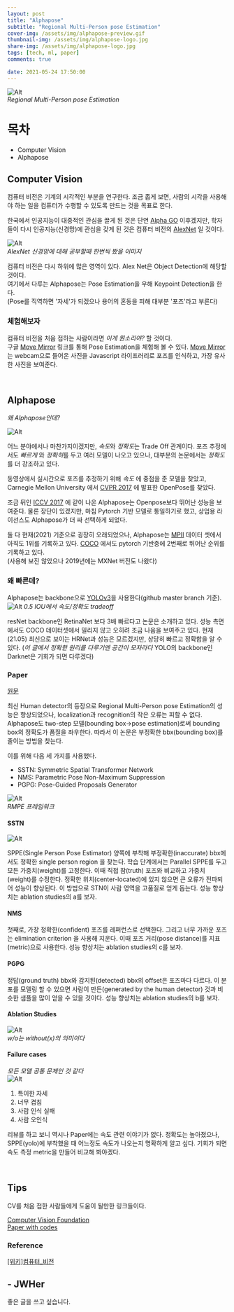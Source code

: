 ```yaml
---
layout: post
title: "Alphapose"
subtitle: "Regional Multi-Person pose Estimation"
cover-img: /assets/img/alphapose-preview.gif
thumbnail-img: /assets/img/alphapose-logo.jpg
share-img: /assets/img/alphapose-logo.jpg
tags: [tech, ml, paper]
comments: true

date: 2021-05-24 17:50:00 
---
```


<!-- image repository: https://raw.githubusercontent.com/JWHer/jwher.github.io/master/_posts/images/ -->
![Alt](https://raw.githubusercontent.com/JWHer/jwher.github.io/master/_posts/images/alphapose-logo.jpg "preview")  
*Regional Multi-Person pose Estimation*  

# 목차
* Computer Vision
* Alphapose

## Computer Vision  

컴퓨터 비전은 기계의 시각적인 부분을 연구한다. 조금 좁게 보면, 사람의 시각을 사용해야 하는 일을
컴퓨터가 수행할 수 있도록 만드는 것을 목표로 한다.  

한국에서 인공지능이 대중적인 관심을 끌게 된 것은 단연 [Alpha GO](https://ko.wikipedia.org/wiki/%EC%95%8C%ED%8C%8C%EA%B3%A0)
이후겠지만, 학자들이 다시 인공지능(신경망)에 관심을 갖게 된 것은 컴퓨터 비전의 [AlexNet](https://en.wikipedia.org/wiki/AlexNet)
일 것이다.  

![Alt](https://raw.githubusercontent.com/JWHer/jwher.github.io/master/_posts/images/alexnet.jpg "alexnet")  
*AlexNet 신경망에 대해 공부할때 한번씩 봤을 이미지*  

컴퓨터 비전은 다시 하위에 많은 영역이 있다. Alex Net은 Object Detection에 해당할 것이다.  
여기에서 다루는 Alphapose는 Pose Estimation을 우해 Keypoint Detection을 한다.  
(Pose를 직역하면 '자세'가 되겠으나 용어의 혼동을 피해 대부분 '포즈'라고 부른다)

### 체험해보자
컴퓨터 비전을 처음 접하는 사람이라면 *이게 뭔소리야?* 할 것이다.   
구글 [Move Mirror] 링크를 통해 Pose Estimation을 체험해 볼 수 있다.
[Move Mirror]는 webcam으로 들어온 사진을 Javascript 라이프러리로 포즈를 인식하고,
가장 유사한 사진을 보여준다. 
   
<br/>

## Alphapose  
*왜 Alphapose인데?*

![Alt](https://raw.githubusercontent.com/JWHer/jwher.github.io/master/_posts/images/alphapose_17.gif "alphapose_17")

어느 분야에서나 마찬가지이겠지만, *속도*와 *정확도*는 Trade Off 관계이다. 포즈 추정에서도 *빠르게* 와 *정확히*를
두고 여러 모델이 나오고 있으나, 대부분의 논문에서는 *정확도*를 더 강조하고 있다.  

동영상에서 실시간으로 포즈를 추정하기 위해 *속도* 에 중점을 준 모델을 찾았고, Carnegie Mellon University
에서 [CVPR 2017] 에 발표한 OpenPose를 찾았다.

조금 뒤인 [ICCV 2017] 에 같이 나온 Alphapose는 Openpose보다 뛰어난 성능을 보여준다. 물론 장단이 있겠지만,
마침 Pytorch 기반 모델로 통일하기로 했고, 상업용 라이선스도 Alphapose가 더 싸 선택하게 되었다.

둘 다 현재(2021) 기준으로 굉장히 오래되었으나, Alphapose는 [MPII](http://human-pose.mpi-inf.mpg.de/) 데이터 셋에서
아직도 1위를 기록하고 있다. [COCO](https://cocodataset.org/#home) 에서도 pytorch 기반중에 2번째로 뛰어난 순위를 기록하고 있다.  
(사용해 보진 않았으나 2019년에는 MXNet 버전도 나왔다)  

### 왜 빠른데?

Alphapose는 backbone으로 [YOLOv3]을 사용한다(github master branch 기준).  
![Alt](https://raw.githubusercontent.com/JWHer/jwher.github.io/master/_posts/images/alphapose-yolo.png "alphapose-yolo")
*0.5 IOU에서 속도/정확도 tradeoff*

resNet backbone인 RetinaNet 보다 3배 빠르다고 논문은 소개하고 있다.
성능 측면에서도 COCO 데이터셋에서 밀리지 않고 오히려 조금 나음을 보여주고 있다.
현재(21.05) 최신으로 보이는 HRNet과 성능은 모르겠지만, 상당히 빠르고 정확함을 알 수 있다.
(*이 글에서 정확한 원리를 다루기엔 공간이 모자라다* YOLO의 backbone인 Darknet은 기회가 되면 다루겠다)

### Paper

[원문](https://openaccess.thecvf.com/content_iccv_2017/html/Fang_RMPE_Regional_Multi-Person_ICCV_2017_paper.html)

최신 Human detector의 등장으로 Regional Multi-Person pose Estimation의 성능은 향상되었으나, 
localization과 recognition의 작은 오류는 피할 수 없다.
Alphapose도 two-step 모델(bounding box->pose estimation)로써 bounding box의 정확도가 품질을 좌우한다.
따라서 이 논문은 부정확한 bbx(bounding box)를 줄이는 방법을 찾는다.

이를 위해 다음 세 가지를 사용했다.
* SSTN: Symmetric Spatial Transformer Network
* NMS: Parametric Pose Non-Maximum Suppression
* PGPG: Pose-Guided Proposals Generator

![Alt](https://raw.githubusercontent.com/JWHer/jwher.github.io/master/_posts/images/alphapose-architecture.png "alphapose-architecture")  
*RMPE 프레임워크*

#### SSTN
![Alt](https://raw.githubusercontent.com/JWHer/jwher.github.io/master/_posts/images/alphapose-fig4.png "alphapose_fig4")

SPPE(Single Person Pose Estimator) 양쪽에 부착해 부정확한(inaccurate) bbx에서도 정확한 single person region
을 찾는다. 학습 단계에서는 Parallel SPPE를 두고 모든 가중치(weight)를 고정한다. 이때
직접 참(truth) 포즈와 비교하고 가중치(weight)를 수정한다. 정확한 위치(center-located)에 있지 않으면 큰 오류가
전파되어 성능이 향상된다. 이 방법으로 STN이 사람 영역을 고품질로 얻게 돕는다.
성능 향상치는 ablation studies의 a를 보자. 
   
#### NMS

첫째로, 가장 정확한(confident) 포즈를 레퍼런스로 선택한다. 그리고 너무 가까운 포즈는 elimination criterion
을 사용해 지운다. 이때 포즈 거리(pose distance)를 지표(metric)으로 사용한다. 성능 향상치는 ablation studies의 c를 보자. 

#### PGPG

정답(ground truth) bbx와 감지된(detected) bbx의 offset은 포즈마다 다르다. 이 분포를 모델링 할 수 있으면
사람이 만든(generated by the human detector) 것과 비슷한 샘플을 많이 얻을 수 있을 것이다.
성능 향상치는 ablation studies의 b를 보자.

#### Ablation Studies  
![Alt](https://raw.githubusercontent.com/JWHer/jwher.github.io/master/_posts/images/alphapose-ablation.png "alphapose-ablation")  
*w/o는 without(x)의 의미이다*

#### Failure cases
*모든 모델 공통 문제인 것 같다*  
![Alt](https://raw.githubusercontent.com/JWHer/jwher.github.io/master/_posts/images/alphapose-failure.png "alphapose-failure")  
1.	특이한 자세
2.	너무 겹침
3.	사람 인식 실패
4.	사람 오인식


리뷰를 하고 보니 역시나 Paper에는 속도 관련 이야기가 없다. 정확도는 높아졌으나,
SPPE(yolo)에 부착했을 때 어느정도 속도가 나오는지 명확하게 알고 싶다.
기회가 되면 속도 측정 metric을 만들어 비교해 봐야겠다. 

<br/>

## Tips

CV를 처음 접한 사람들에게 도움이 될만한 링크들이다.  

[Computer Vision Foundation](https://openaccess.thecvf.com/menu)  
[Paper with codes](https://paperswithcode.com/area/computer-vision)  

### Reference  
[[위키]컴퓨터_비전](https://ko.wikipedia.org/wiki/%EC%BB%B4%ED%93%A8%ED%84%B0_%EB%B9%84%EC%A0%84)

[Move Mirror]: https://experiments.withgoogle.com/collection/ai/move-mirror/view
[CVPR 2017]: https://openaccess.thecvf.com/CVPR2017
[ICCV 2017]: https://openaccess.thecvf.com/ICCV2017
[YOLOv3]: https://pjreddie.com/media/files/papers/YOLOv3.pdf

## - JWHer  
좋은 글을 쓰고 싶습니다.

<!-- update log -->
<!--
본문에 추가할 내용을 적는다.
https://younghk.github.io/machine-learning/2020-01-10---rmpe-retional-multi-person-pose-estimation/
https://www.fritz.ai/pose-estimation/
https://jonathan-hui.medium.com/object-detection-speed-and-accuracy-comparison-faster-r-cnn-r-fcn-ssd-and-yolo-5425656ae359
-->
